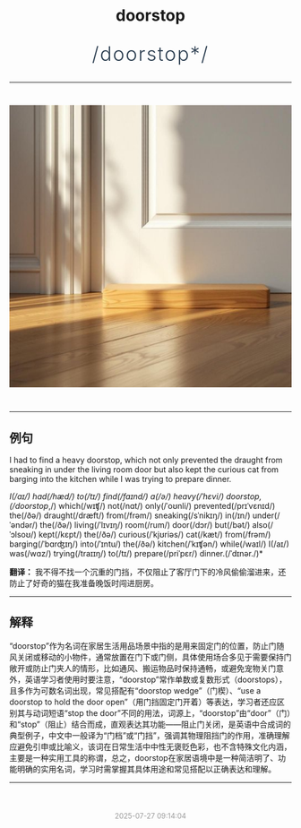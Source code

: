 <div align="center">

# doorstop

<div style="margin: 30px 0;">
<h1 style="font-size: 2.5em; font-weight: 300; letter-spacing: 2px; margin: 0; color: #2c3e50;">
/doorstop*/
</h1>
</div>

</div>

---

<div align="center" style="margin: 40px 0;">

![doorstop](images/doorstop.png)

</div>

---

## 例句

I had to find a heavy doorstop, which not only prevented the draught from sneaking in under the living room door but also kept the curious cat from barging into the kitchen while I was trying to prepare dinner.

*I(/aɪ/) had(/hæd/) to(/tɪ/) find(/faɪnd/) a(/ə/) heavy(/ˈhɛvi/) doorstop,(/doorstop*,/) which(/wɪʧ/) not(/nɑt/) only(/ˈoʊnli/) prevented(/prɪˈvɛnɪd/) the(/ðə/) draught(/dræft/) from(/frəm/) sneaking(/sˈnikɪŋ/) in(/ɪn/) under(/ˈəndər/) the(/ðə/) living(/ˈlɪvɪŋ/) room(/rum/) door(/dɔr/) but(/bət/) also(/ˈɔlsoʊ/) kept(/kɛpt/) the(/ðə/) curious(/ˈkjʊriəs/) cat(/kæt/) from(/frəm/) barging(/ˈbɑrʤɪŋ/) into(/ˈɪntu/) the(/ðə/) kitchen(/ˈkɪʧən/) while(/waɪl/) I(/aɪ/) was(/wɑz/) trying(/traɪɪŋ/) to(/tɪ/) prepare(/priˈpɛr/) dinner.(/ˈdɪnər./)*

**翻译：** 我不得不找一个沉重的门挡，不仅阻止了客厅门下的冷风偷偷溜进来，还防止了好奇的猫在我准备晚饭时闯进厨房。

---

## 解释

“doorstop”作为名词在家居生活用品场景中指的是用来固定门的位置，防止门随风关闭或移动的小物件，通常放置在门下或门侧，具体使用场合多见于需要保持门敞开或防止门夹人的情形，比如通风、搬运物品时保持通畅，或避免宠物关门意外，英语学习者使用时要注意，“doorstop”常作单数或复数形式（doorstops），且多作为可数名词出现，常见搭配有“doorstop wedge”（门楔）、“use a doorstop to hold the door open”（用门挡固定门开着）等表达，学习者还应区别其与动词短语“stop the door”不同的用法，词源上，“doorstop”由“door”（门）和“stop”（阻止）结合而成，直观表达其功能——阻止门关闭，是英语中合成词的典型例子，中文中一般译为“门档”或“门挡”，强调其物理阻挡门的作用，准确理解应避免引申或比喻义，该词在日常生活中中性无褒贬色彩，也不含特殊文化内涵，主要是一种实用工具的称谓，总之，doorstop在家居语境中是一种简洁明了、功能明确的实用名词，学习时需掌握其具体用途和常见搭配以正确表达和理解。


---

<div align="center" style="margin-top: 50px;">
<small style="color: #999; font-size: 0.9em;">2025-07-27 09:14:04</small>
</div>
